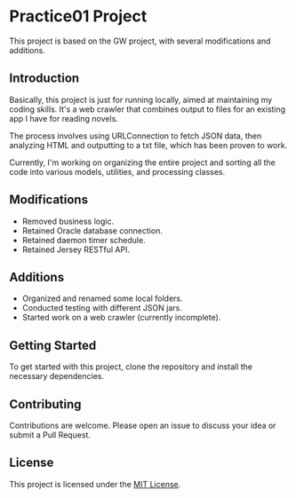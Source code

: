 # Practice01 Project

This project is based on the GW project, with several modifications and additions.

## Introduction

Basically, this project is just for running locally, aimed at maintaining my coding skills. It's a web crawler that combines output to files for an existing app I have for reading novels. 

The process involves using URLConnection to fetch JSON data, then analyzing HTML and outputting to a txt file, which has been proven to work. 

Currently, I'm working on organizing the entire project and sorting all the code into various models, utilities, and processing classes.

## Modifications

- Removed business logic.
- Retained Oracle database connection.
- Retained daemon timer schedule.
- Retained Jersey RESTful API.

## Additions

- Organized and renamed some local folders.
- Conducted testing with different JSON jars.
- Started work on a web crawler (currently incomplete).

## Getting Started

To get started with this project, clone the repository and install the necessary dependencies.

## Contributing

Contributions are welcome. Please open an issue to discuss your idea or submit a Pull Request.


## License

This project is licensed under the [MIT License](https://opensource.org/licenses/MIT).
